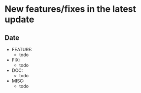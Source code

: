 New features/fixes in the latest update
=====================================

Date
---
* FEATURE:
  - todo
* FIX:
  - todo
* DOC:
  - todo
* MISC:
  - todo
